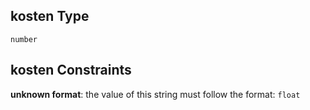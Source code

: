 ## kosten Type

`number`

## kosten Constraints

**unknown format**: the value of this string must follow the format: `float`
